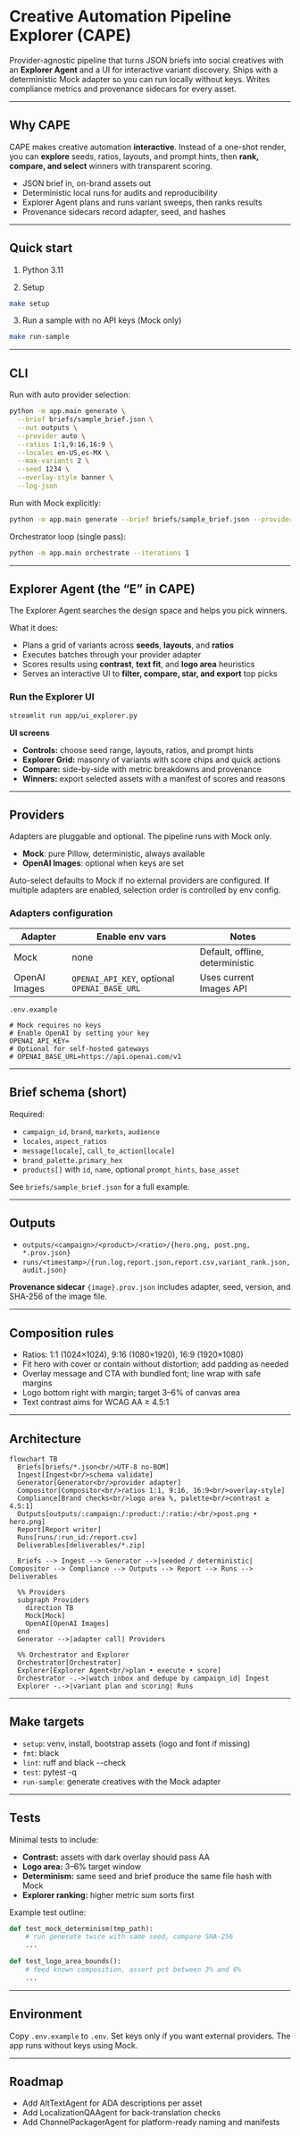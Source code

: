 # Creative Automation Pipeline Explorer (CAPE)

Provider-agnostic pipeline that turns JSON briefs into social creatives with an **Explorer Agent** and a UI for interactive variant discovery. Ships with a deterministic Mock adapter so you can run locally without keys. Writes compliance metrics and provenance sidecars for every asset.

---

## Why CAPE
CAPE makes creative automation **interactive**. Instead of a one-shot render, you can **explore** seeds, ratios, layouts, and prompt hints, then **rank, compare, and select** winners with transparent scoring.

- JSON brief in, on-brand assets out  
- Deterministic local runs for audits and reproducibility  
- Explorer Agent plans and runs variant sweeps, then ranks results  
- Provenance sidecars record adapter, seed, and hashes

---

## Quick start
1) Python 3.11

2) Setup
```bash
make setup
````

3. Run a sample with no API keys (Mock only)

```bash
make run-sample
```

---

## CLI

Run with auto provider selection:

```bash
python -m app.main generate \
  --brief briefs/sample_brief.json \
  --out outputs \
  --provider auto \
  --ratios 1:1,9:16,16:9 \
  --locales en-US,es-MX \
  --max-variants 2 \
  --seed 1234 \
  --overlay-style banner \
  --log-json
```

Run with Mock explicitly:

```bash
python -m app.main generate --brief briefs/sample_brief.json --provider mock
```

Orchestrator loop (single pass):

```bash
python -m app.main orchestrate --iterations 1
```

---

## Explorer Agent (the “E” in CAPE)

The Explorer Agent searches the design space and helps you pick winners.

What it does:

* Plans a grid of variants across **seeds**, **layouts**, and **ratios**
* Executes batches through your provider adapter
* Scores results using **contrast**, **text fit**, and **logo area** heuristics
* Serves an interactive UI to **filter, compare, star, and export** top picks

### Run the Explorer UI

```bash
streamlit run app/ui_explorer.py
```

**UI screens**

* **Controls:** choose seed range, layouts, ratios, and prompt hints
* **Explorer Grid:** masonry of variants with score chips and quick actions
* **Compare:** side-by-side with metric breakdowns and provenance
* **Winners:** export selected assets with a manifest of scores and reasons

---

## Providers

Adapters are pluggable and optional. The pipeline runs with Mock only.

* **Mock**: pure Pillow, deterministic, always available
* **OpenAI Images**: optional when keys are set

Auto-select defaults to Mock if no external providers are configured. If multiple adapters are enabled, selection order is controlled by env config.

### Adapters configuration

| Adapter       | Enable env vars                              | Notes                           |
| ------------- | -------------------------------------------- | ------------------------------- |
| Mock          | none                                         | Default, offline, deterministic |
| OpenAI Images | `OPENAI_API_KEY`, optional `OPENAI_BASE_URL` | Uses current Images API         |

`.env.example`

```dotenv
# Mock requires no keys
# Enable OpenAI by setting your key
OPENAI_API_KEY=
# Optional for self-hosted gateways
# OPENAI_BASE_URL=https://api.openai.com/v1
```

---

## Brief schema (short)

Required:

* `campaign_id`, `brand`, `markets`, `audience`
* `locales`, `aspect_ratios`
* `message[locale]`, `call_to_action[locale]`
* `brand_palette.primary_hex`
* `products[]` with `id`, `name`, optional `prompt_hints`, `base_asset`

See `briefs/sample_brief.json` for a full example.

---

## Outputs

* `outputs/<campaign>/<product>/<ratio>/{hero.png, post.png, *.prov.json}`
* `runs/<timestamp>/{run.log,report.json,report.csv,variant_rank.json,audit.json}`

**Provenance sidecar** `{image}.prov.json` includes adapter, seed, version, and SHA-256 of the image file.

---

## Composition rules

* Ratios: 1:1 (1024×1024), 9:16 (1080×1920), 16:9 (1920×1080)
* Fit hero with cover or contain without distortion; add padding as needed
* Overlay message and CTA with bundled font; line wrap with safe margins
* Logo bottom right with margin; target 3–6% of canvas area
* Text contrast aims for WCAG AA ≥ 4.5:1

---

## Architecture

```mermaid
flowchart TB
  Briefs[briefs/*.json<br/>UTF-8 no-BOM]
  Ingest[Ingest<br/>schema validate]
  Generator[Generator<br/>provider adapter]
  Compositor[Compositor<br/>ratios 1:1, 9:16, 16:9<br/>overlay-style]
  Compliance[Brand checks<br/>logo area %, palette<br/>contrast ≥ 4.5:1]
  Outputs[outputs/:campaign:/:product:/:ratio:/<br/>post.png • hero.png]
  Report[Report writer]
  Runs[runs/:run_id:/report.csv]
  Deliverables[deliverables/*.zip]

  Briefs --> Ingest --> Generator -->|seeded / deterministic| Compositor --> Compliance --> Outputs --> Report --> Runs --> Deliverables

  %% Providers
  subgraph Providers
    direction TB
    Mock[Mock]
    OpenAI[OpenAI Images]
  end
  Generator -->|adapter call| Providers

  %% Orchestrator and Explorer
  Orchestrator[Orchestrator]
  Explorer[Explorer Agent<br/>plan • execute • score]
  Orchestrator -.->|watch inbox and dedupe by campaign_id| Ingest
  Explorer -.->|variant plan and scoring| Runs
```

---

## Make targets

* `setup`: venv, install, bootstrap assets (logo and font if missing)
* `fmt`: black
* `lint`: ruff and black --check
* `test`: pytest -q
* `run-sample`: generate creatives with the Mock adapter

---

## Tests

Minimal tests to include:

* **Contrast:** assets with dark overlay should pass AA
* **Logo area:** 3–6% target window
* **Determinism:** same seed and brief produce the same file hash with Mock
* **Explorer ranking:** higher metric sum sorts first

Example test outline:

```python
def test_mock_determinism(tmp_path):
    # run generate twice with same seed, compare SHA-256
    ...

def test_logo_area_bounds():
    # feed known composition, assert pct between 3% and 6%
    ...
```

---

## Environment

Copy `.env.example` to `.env`. Set keys only if you want external providers. The app runs without keys using Mock.

---

## Roadmap

* Add AltTextAgent for ADA descriptions per asset
* Add LocalizationQAAgent for back-translation checks
* Add ChannelPackagerAgent for platform-ready naming and manifests
